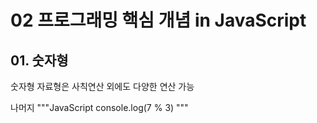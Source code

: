 # 02 프로그래밍 핵심 개념 in JavaScript   

## 01. 숫자형

숫자형 자료형은 사칙연산 외에도 다양한 연산 가능

나머지
"""JavaScript
console.log(7 % 3)
"""
